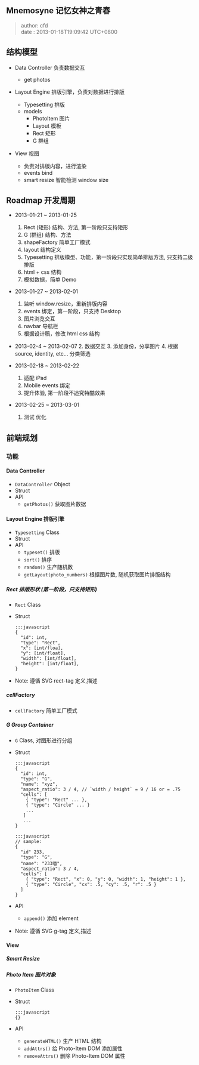 Mnemosyne 记忆女神之青春
------------------------
> author: cfd   
> date  : 2013-01-18T19:09:42 UTC+0800

## 结构模型
  - Data Controller 负责数据交互
    * get photos

  - Layout Engine 排版引擎，负责对数据进行排版
    * Typesetting 排版
    * models
        * PhotoItem 图片
        * Layout 模板
        * Rect 矩形
        * G 群组

  - View 视图
    * 负责对排版内容，进行渲染
    * events bind
    * smart resize 智能检测 window size

## Roadmap 开发周期
  * 2013-01-21 ~ 2013-01-25
    1. Rect (矩形) 结构、方法, 第一阶段只支持矩形
    2. G (群组) 结构、方法
    3. shapeFactory 简单工厂模式
    4. layout 结构定义
    5. Typesetting 排版模型、功能，第一阶段只实现简单排版方法, 只支持二级排版
    6. html + css 结构
    7. 模拟数据，简单 Demo

  * 2013-01-27 ~ 2013-02-01
    1. 监听 window.resize，重新排版内容
    2. events 绑定，第一阶段，只支持 Desktop
    3. 图片浏览交互
    4. navbar 导航栏
    5. 根据设计稿，修改 html css 结构

  * 2013-02-4 ~ 2013-02-07
    2. 数据交互
    3. 添加身份，分享图片
    4. 根据 source, identity, etc... 分类筛选

  * 2013-02-18 ~ 2013-02-22
    1. 适配 iPad
    2. Mobile events 绑定
    3. 提升体验, 第一阶段不追究特酷效果

  * 2013-02-25 ~ 2013-03-01
    1. 测试 优化


## 前端规划

### 功能

#### Data Controller
  * `DataController` Object
  * Struct
  * API
    - `getPhotos()` 获取图片数据

#### Layout Engine 排版引擎
  * `Typesetting` Class
  * Struct
  * API
    - `typeset()` 排版
    - `sort()` 排序
    - `random()` 生产随机数
    - `getLayout(photo_numbers)` 根据图片数, 随机获取图片排版结构


##### Rect 排版形状 (第一阶段，只支持矩形)
  * `Rect` Class
  * Struct

        :::javascript
        {
          "id": int,
          "type": "Rect",
          "x": [int/floa],
          "y": [int/float],
          "width": [int/float],
          "height": [int/float],
        }

  * Note: 遵循 SVG rect-tag 定义,描述

##### cellFactory
  * `cellFactory` 简单工厂模式

##### G Group Container
  * `G` Class, 对图形进行分组
  * Struct

        :::javascript
        {
          "id": int,
          "type": "G",
          "name": "xyz",
          "aspect_ratio": 3 / 4, // `width / height` = 9 / 16 or = .75
          "cells": [
            { "type": "Rect" ... },
            { "type": "Circle" ... }
            ...
           ]
           ...
        }

        :::javascript
        // sample:
        {
          "id" 233,
          "type": "G",
          "name": "233喵",
          "aspect_ratio": 3 / 4,
          "cells": [
            { "type": "Rect", "x": 0, "y": 0, "width": 1, "height": 1 },
            { "type": "Circle", "cx": .5, "cy": .5, "r": .5 }
          ]
        }

  * API
    - `append()` 添加 element
  * Note: 遵循 SVG g-tag 定义,描述


#### View

##### Smart Resize

##### Photo Item 图片对象
  * `PhotoItem` Class
  * Struct

        :::javascript
        {}

  * API
    - `generateHTML()` 生产 HTML 结构
    - `addAttrs()` 给 Photo-Item DOM 添加属性
    - `removeAttrs()` 删除 Photo-Item DOM 属性
